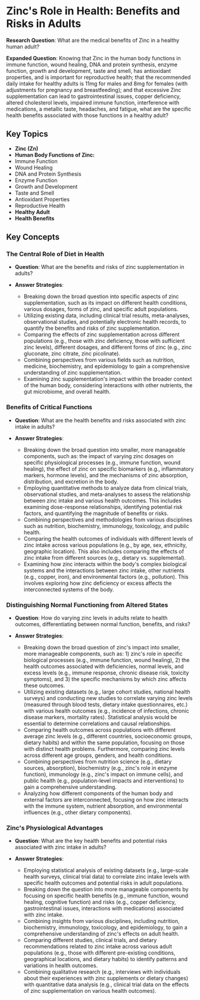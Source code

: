 
# Zinc's Role in Health: Benefits and Risks in Adults
            

**Research Question**: What are the medical benefits of Zinc in a healthy human adult?

**Expanded Question**: Knowing that Zinc in the human body functions in immune function, wound healing, DNA and protein synthesis, enzyme function, growth and development, taste and smell, has antioxidant properties, and is important for reproductive health; that the recommended daily intake for healthy adults is 11mg for males and 8mg for females (with adjustments for pregnancy and breastfeeding); and that excessive Zinc supplementation can lead to gastrointestinal issues, copper deficiency, altered cholesterol levels, impaired immune function, interference with medications, a metallic taste, headaches, and fatigue, what are the specific health benefits associated with those functions in a healthy adult?


## Key Topics
* **Zinc (Zn)**
* **Human Body Functions of Zinc:**
* Immune Function
* Wound Healing
* DNA and Protein Synthesis
* Enzyme Function
* Growth and Development
* Taste and Smell
* Antioxidant Properties
* Reproductive Health
* **Healthy Adult**
* **Health Benefits**

## Key Concepts
### The Central Role of Diet in Health
        
* **Question**: What are the benefits and risks of zinc supplementation in adults?

* **Answer Strategies**: 
  * Breaking down the broad question into specific aspects of zinc supplementation, such as its impact on different health conditions, various dosages, forms of zinc, and specific adult populations.
  * Utilizing existing data, including clinical trial results, meta-analyses, observational studies, and potentially electronic health records, to quantify the benefits and risks of zinc supplementation.
  * Comparing the effects of zinc supplementation across different populations (e.g., those with zinc deficiency, those with sufficient zinc levels), different dosages, and different forms of zinc (e.g., zinc gluconate, zinc citrate, zinc picolinate).
  * Combining perspectives from various fields such as nutrition, medicine, biochemistry, and epidemiology to gain a comprehensive understanding of zinc supplementation.
  * Examining zinc supplementation's impact within the broader context of the human body, considering interactions with other nutrients, the gut microbiome, and overall health.

### Benefits of Critical Functions
        
* **Question**: What are the health benefits and risks associated with zinc intake in adults?

* **Answer Strategies**: 
  * Breaking down the broad question into smaller, more manageable components, such as: the impact of varying zinc dosages on specific physiological processes (e.g., immune function, wound healing), the effect of zinc on specific biomarkers (e.g., inflammatory markers, hormone levels), and the mechanisms of zinc absorption, distribution, and excretion in the body.
  * Employing quantitative methods to analyze data from clinical trials, observational studies, and meta-analyses to assess the relationship between zinc intake and various health outcomes. This includes examining dose-response relationships, identifying potential risk factors, and quantifying the magnitude of benefits or risks.
  * Combining perspectives and methodologies from various disciplines such as nutrition, biochemistry, immunology, toxicology, and public health.
  * Comparing the health outcomes of individuals with different levels of zinc intake across various populations (e.g., by age, sex, ethnicity, geographic location). This also includes comparing the effects of zinc intake from different sources (e.g., dietary vs. supplemental).
  * Examining how zinc interacts within the body's complex biological systems and the interactions between zinc intake, other nutrients (e.g., copper, iron), and environmental factors (e.g., pollution). This involves exploring how zinc deficiency or excess affects the interconnected systems of the body.

### Distinguishing Normal Functioning from Altered States
        
* **Question**: How do varying zinc levels in adults relate to health outcomes, differentiating between normal function, benefits, and risks?

* **Answer Strategies**: 
  * Breaking down the broad question of zinc's impact into smaller, more manageable components, such as: 1) zinc's role in specific biological processes (e.g., immune function, wound healing), 2) the health outcomes associated with deficiencies, normal levels, and excess levels (e.g., immune response, chronic disease risk, toxicity symptoms), and 3) the specific mechanisms by which zinc affects these outcomes.
  * Utilizing existing datasets (e.g., large cohort studies, national health surveys) and conducting new studies to correlate varying zinc levels (measured through blood tests, dietary intake questionnaires, etc.) with various health outcomes (e.g., incidence of infections, chronic disease markers, mortality rates). Statistical analysis would be essential to determine correlations and causal relationships.
  * Comparing health outcomes across populations with different average zinc levels (e.g., different countries, socioeconomic groups, dietary habits) and within the same population, focusing on those with distinct health problems. Furthermore, comparing zinc levels across different age groups, genders, and health conditions.
  * Combining perspectives from nutrition science (e.g., dietary sources, absorption), biochemistry (e.g., zinc's role in enzyme function), immunology (e.g., zinc's impact on immune cells), and public health (e.g., population-level impacts and interventions) to gain a comprehensive understanding.
  * Analyzing how different components of the human body and external factors are interconnected, focusing on how zinc interacts with the immune system, nutrient absorption, and environmental influences (e.g., other dietary components).

### Zinc's Physiological Advantages
        
* **Question**: What are the key health benefits and potential risks associated with zinc intake in adults?

* **Answer Strategies**: 
  * Employing statistical analysis of existing datasets (e.g., large-scale health surveys, clinical trial data) to correlate zinc intake levels with specific health outcomes and potential risks in adult populations.
  * Breaking down the question into more manageable components by focusing on specific health benefits (e.g., immune function, wound healing, cognitive function) and risks (e.g., copper deficiency, gastrointestinal issues, interactions with medications) associated with zinc intake.
  * Combining insights from various disciplines, including nutrition, biochemistry, immunology, toxicology, and epidemiology, to gain a comprehensive understanding of zinc's effects on adult health.
  * Comparing different studies, clinical trials, and dietary recommendations related to zinc intake across various adult populations (e.g., those with different pre-existing conditions, geographical locations, and dietary habits) to identify patterns and variations in health outcomes.
  * Combining qualitative research (e.g., interviews with individuals about their experiences with zinc supplements or dietary changes) with quantitative data analysis (e.g., clinical trial data on the effects of zinc supplementation on various health outcomes).

